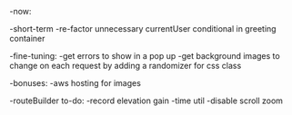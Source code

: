 -now:


-short-term
  -re-factor unnecessary currentUser conditional in greeting container


-fine-tuning:
  -get errors to show in a pop up
  -get background images to change on each request by adding a randomizer for css class

-bonuses:
  -aws hosting for images

-routeBuilder to-do:
  -record elevation gain
  -time util
  -disable scroll zoom
